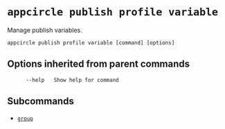 # `appcircle publish profile variable`

Manage publish variables.

```plaintext
appcircle publish profile variable [command] [options]
```

## Options inherited from parent commands

```plaintext
      --help   Show help for command
```

## Subcommands

- [`group`](group/index.md)

